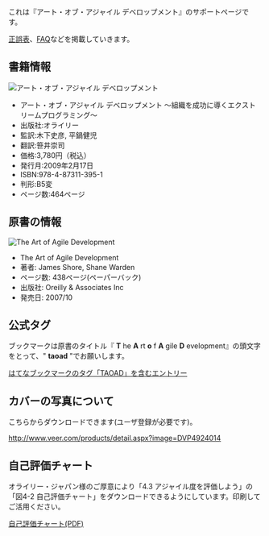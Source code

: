 これは『アート・オブ・アジャイル デベロップメント』のサポートページです。

[正誤表](Errata.md)、[FAQ](FAQ.md)などを掲載していきます。

書籍情報
---------------

![アート・オブ・アジャイル デベロップメント](http://images-jp.amazon.com/images/P/4873113954.09.MZZZZZZZ.jpg)

* アート・オブ・アジャイル デベロップメント 〜組織を成功に導くエクストリームプログラミング〜
* 出版社:オライリー
* 監訳:木下史彦, 平鍋健児
* 翻訳:笹井崇司
* 価格:3,780円（税込）
* 発行月:2009年2月17日
* ISBN:978-4-87311-395-1
* 判形:B5変
* ページ数:464ページ

原書の情報
---------------

![The Art of Agile Development](http://images-jp.amazon.com/images/P/0596527675.09.MZZZZZZZ.jpg)

* The Art of Agile Development
* 著者: James Shore, Shane Warden
* ページ数: 438ページ(ペーパーバック)
* 出版社: Oreilly & Associates Inc
* 発売日: 2007/10

公式タグ
---------------

ブックマークは原書のタイトル『 **T** he **A** rt **o** f **A** gile **D** evelopment』の頭文字をとって、" **taoad** "でお願いします。

[はてなブックマークのタグ「TAOAD」を含むエントリー](http://b.hatena.ne.jp/t/taoad)

カバーの写真について
---------------

こちらからダウンロードできます(ユーザ登録が必要です)。

http://www.veer.com/products/detail.aspx?image=DVP4924014

自己評価チャート
---------------

オライリー・ジャパン様のご厚意により「4.3 アジャイル度を評価しよう」の「図4-2 自己評価チャート」をダウンロードできるようにしています。印刷してご活用ください。

[自己評価チャート(PDF)](download/self-assessment-chart.pdf)

